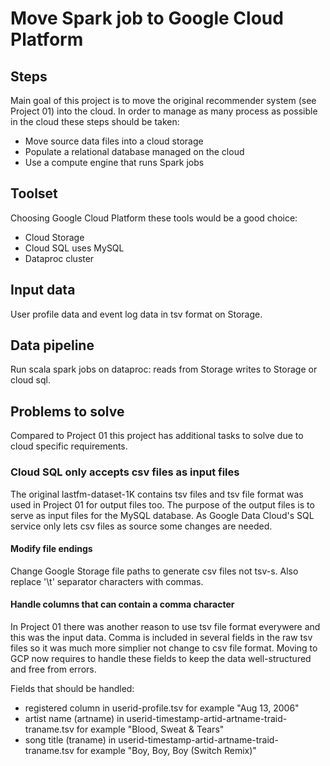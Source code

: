 # Move Spark job to Google Cloud Platform

## Steps
Main goal of this project is to move the original recommender system (see Project 01) into the cloud. In order to manage as many process as possible in the cloud these steps should be taken:
* Move source data files into a cloud storage
* Populate a relational database managed on the cloud
* Use a compute engine that runs Spark jobs

## Toolset
Choosing Google Cloud Platform these tools would be a good choice:
* Cloud Storage
* Cloud SQL uses MySQL
* Dataproc cluster

## Input data
User profile data and event log data in tsv format on Storage.

## Data pipeline
Run scala spark jobs on dataproc: reads from Storage writes to Storage or cloud sql.

## Problems to solve

Compared to Project 01 this project has additional tasks to solve due to cloud specific requirements.

### Cloud SQL only accepts csv files as input files

The original lastfm-dataset-1K contains tsv files and tsv file format was used in Project 01 for output files too. The purpose of the output files is to serve as input files for the MySQL database. As Google Data Cloud's SQL service only lets csv files as source some changes are needed.

#### Modify file endings

Change Google Storage file paths to generate csv files not tsv-s. Also replace '\t' separator characters with commas.

#### Handle columns that can contain a comma character

In Project 01 there was another reason to use tsv file format everywere and this was the input data. Comma is included in several fields in the raw tsv files so it was much more simplier not change to csv file format. Moving to GCP now requires to handle these fields to keep the data well-structured and free from errors.

Fields that should be handled:
* registered column in userid-profile.tsv for example "Aug 13, 2006"
* artist name (artname) in userid-timestamp-artid-artname-traid-traname.tsv for example "Blood, Sweat & Tears"
* song title (traname) in userid-timestamp-artid-artname-traid-traname.tsv for example "Boy, Boy, Boy (Switch Remix)"
